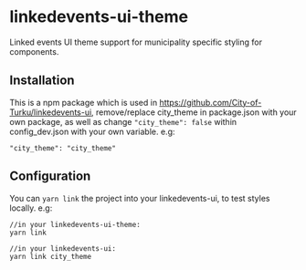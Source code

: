 # linkedevents-ui-theme
Linked events UI theme support for municipality specific styling for components.

## Installation
This is a npm package which is used in https://github.com/City-of-Turku/linkedevents-ui, remove/replace city_theme in package.json with  your own package, as well as change ```"city_theme": false``` within config_dev.json with your own variable. e.g: 
```
"city_theme": "city_theme"
```

## Configuration
You can ```yarn link``` the project into your linkedevents-ui, to test styles locally. e.g:
```
//in your linkedevents-ui-theme:
yarn link

//in your linkedevents-ui:
yarn link city_theme
```
